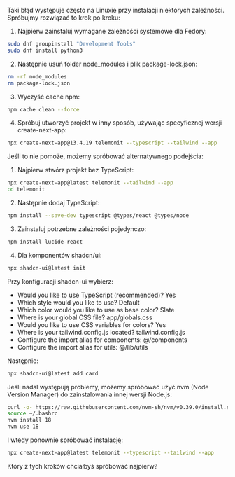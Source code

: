 Taki błąd występuje często na Linuxie przy instalacji niektórych zależności. Spróbujmy rozwiązać to krok po kroku:

1. Najpierw zainstaluj wymagane zależności systemowe dla Fedory:

```bash
sudo dnf groupinstall "Development Tools"
sudo dnf install python3
```

2. Następnie usuń folder node_modules i plik package-lock.json:

```bash
rm -rf node_modules
rm package-lock.json
```

3. Wyczyść cache npm:

```bash
npm cache clean --force
```

4. Spróbuj utworzyć projekt w inny sposób, używając specyficznej wersji create-next-app:

```bash
npx create-next-app@13.4.19 telemonit --typescript --tailwind --app
```

Jeśli to nie pomoże, możemy spróbować alternatywnego podejścia:

1. Najpierw stwórz projekt bez TypeScript:

```bash
npx create-next-app@latest telemonit --tailwind --app
cd telemonit
```

2. Następnie dodaj TypeScript:

```bash
npm install --save-dev typescript @types/react @types/node
```

3. Zainstaluj potrzebne zależności pojedynczo:

```bash
npm install lucide-react
```

4. Dla komponentów shadcn/ui:

```bash
npx shadcn-ui@latest init
```

Przy konfiguracji shadcn-ui wybierz:
- Would you like to use TypeScript (recommended)? Yes
- Which style would you like to use? Default
- Which color would you like to use as base color? Slate
- Where is your global CSS file? app/globals.css
- Would you like to use CSS variables for colors? Yes
- Where is your tailwind.config.js located? tailwind.config.js
- Configure the import alias for components: @/components
- Configure the import alias for utils: @/lib/utils

Następnie:

```bash
npx shadcn-ui@latest add card
```

Jeśli nadal występują problemy, możemy spróbować użyć nvm (Node Version Manager) do zainstalowania innej wersji Node.js:

```bash
curl -o- https://raw.githubusercontent.com/nvm-sh/nvm/v0.39.0/install.sh | bash
source ~/.bashrc
nvm install 18
nvm use 18
```

I wtedy ponownie spróbować instalację:

```bash
npx create-next-app@latest telemonit --typescript --tailwind --app
```

Który z tych kroków chciałbyś spróbować najpierw?